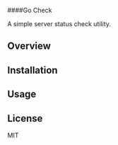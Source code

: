 ####Go Check

A simple server status check utility.

Overview
--------

Installation
------------

Usage
-----

License
-------

MIT
